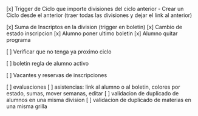 [x] Trigger de Ciclo que importe divisiones del ciclo anterior
	- Crear un Ciclo desde el anterior (traer todas las divisiones y dejar el link al anterior)

[x] Suma de Inscriptos en la division (trigger en boletin)
[x] Cambio de estado inscripcion
[x] Alumno poner ultimo boletin
[x] Alumno quitar programa

[ ] Verificar que no tenga ya proximo ciclo

[ ] boletin regla de alumno activo 

[ ] Vacantes y reservas de inscripciones


[ ] evaluaciones 
[ ] asistencias: link al alumno o al boletin, colores por estado, sumas, mover semanas, editar
[ ] validacion de duplicado de alumnos en una misma division
[ ] validacion de duplicado de materias en una misma grilla
